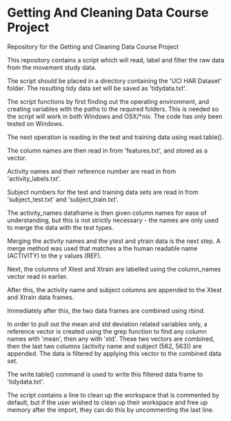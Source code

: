 # Getting And Cleaning Data Course Project
Repository for the Getting and Cleaning Data Course Project

This repository contains a script which will read, label and filter the raw data from the movement study data.

The script should be placed in a directory containing the 'UCI HAR Dataset' folder. The resulting tidy data set will be saved as 'tidydata.txt'.

The script functions by first finding out the operating environment, and creating variables with the paths to the required folders. This is needed so the script will work in both Windows and OSX/*nix. The code has only been tested on Windows.

The next operation is reading in the test and training data using read.table().

The column names are then read in from 'features.txt', and stored as a vector. 

Activity names and their reference number are read in from 'activity_labels.txt'.

Subject numbers for the test and training data sets are read in from 'subject_test.txt' and 'subject_train.txt'.

The activity_names dataframe is then given column names for ease of understanding, but this is not strictly necessary - the names are only used to merge the data with the test types.

Merging the activity names and the ytest and ytrain data is the next step. A merge method was used that matches a the human readable name (ACTIVITY) to the y values (REF).

Next, the columns of Xtest and Xtrain are labelled using the column_names vector read in earlier.

After this, the activity name and subject columns are appended to the Xtest and Xtrain data frames.

Immediately after this, the two data frames are combined using rbind.

In order to pull out the mean and std deviation related variables only, a reference vector is created using the grep function to find any column names with 'mean', then any with 'std'. These two vectors are combined, then the last two columns (activity name and subject (562, 563)) are appended. The data is filtered by applying this vector to the combined data set.

The write.table() command is used to write this filtered data frame to 'tidydata.txt'.

The script contains a line to clean up the workspace that is commented by default, but if the user wished to clean up their workspace and free up memory after the import, they can do this by uncommenting the last line.
